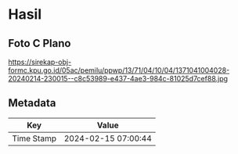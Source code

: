 # Hasil

## Foto C Plano

https://sirekap-obj-formc.kpu.go.id/05ac/pemilu/ppwp/13/71/04/10/04/1371041004028-20240214-230015--c8c53989-e437-4ae3-984c-81025d7cef88.jpg


## Metadata

| Key        | Value               |
| ---------- | ------------------- |
| Time Stamp | 2024-02-15 07:00:44 |



